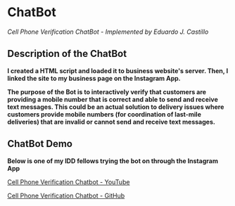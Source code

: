 # ChatBot

*Cell Phone Verification ChatBot - Implemented by Eduardo J. Castillo*

## Description of the ChatBot

**I created a HTML script and loaded it to business website's server. Then, I linked the site to my business page on the Instagram App.**

**The purpose of the Bot is to interactively verify that customers are providing a mobile number that is correct and able to send and receive text messages. This could be an actual solution to delivery issues where customers provide mobile numbers (for coordination of last-mile deliveries) that are invalid or cannot send and receive text messages.**

## ChatBot Demo

**Below is one of my IDD fellows trying the bot on through the Instagram App**

[Cell Phone Verification Chatbot - YouTube](https://www.youtube.com/watch?v=s8M7ZvCBwpI)

[Cell Phone Verification Chatbot - GitHub](Lab6_merged_Trim_Final.mp4)
